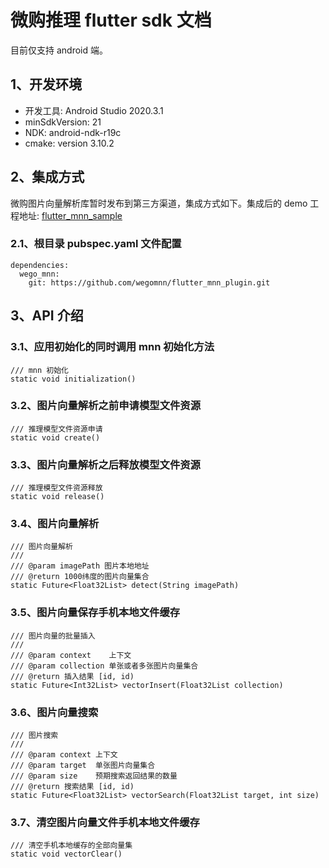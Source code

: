 # 微购推理 flutter sdk 文档

目前仅支持 android 端。

## 1、开发环境

- 开发工具: Android Studio 2020.3.1
- minSdkVersion: 21 
- NDK: android-ndk-r19c
- cmake: version 3.10.2

## 2、集成方式

微购图片向量解析库暂时发布到第三方渠道，集成方式如下。集成后的 demo
工程地址: [flutter_mnn_sample](https://github.com/wegomnn/flutter_mnn_sample.git)

### 2.1、根目录 pubspec.yaml 文件配置

```
dependencies:
  wego_mnn:
    git: https://github.com/wegomnn/flutter_mnn_plugin.git
```


## 3、API 介绍

### 3.1、应用初始化的同时调用 mnn 初始化方法

```
/// mnn 初始化
static void initialization()
```

### 3.2、图片向量解析之前申请模型文件资源

```
/// 推理模型文件资源申请
static void create()
```

### 3.3、图片向量解析之后释放模型文件资源

```
/// 推理模型文件资源释放
static void release()
```

### 3.4、图片向量解析

```
/// 图片向量解析
///
/// @param imagePath 图片本地地址
/// @return 1000纬度的图片向量集合
static Future<Float32List> detect(String imagePath)
```

### 3.5、图片向量保存手机本地文件缓存

```
/// 图片向量的批量插入
///
/// @param context    上下文
/// @param collection 单张或者多张图片向量集合
/// @return 插入结果 [id, id)
static Future<Int32List> vectorInsert(Float32List collection)
```

### 3.6、图片向量搜索

```
/// 图片搜索
///
/// @param context 上下文
/// @param target  单张图片向量集合
/// @param size    预期搜索返回结果的数量
/// @return 搜索结果 [id, id)
static Future<Float32List> vectorSearch(Float32List target, int size)
```

### 3.7、清空图片向量文件手机本地文件缓存

```
/// 清空手机本地缓存的全部向量集
static void vectorClear()
```